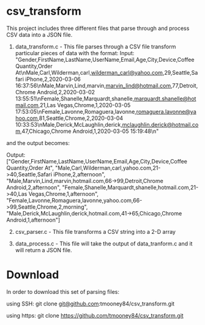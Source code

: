 # csv_transform

This project includes three different files that parse through and process CSV data into a JSON file. 

1) data_transform.c - This file parses through a CSV file transform particular pieces of data with the format: 
Input: "Gender,FirstName,LastName,UserName,Email,Age,City,Device,Coffee Quantity,Order At\nMale,Carl,Wilderman,carl,wilderman_carl@yahoo.com,29,Seattle,Safari iPhone,2,2020-03-06 16:37:56\nMale,Marvin,Lind,marvin,marvin_lind@hotmail.com,77,Detroit,Chrome Android,2,2020-03-02 13:55:51\nFemale,Shanelle,Marquardt,shanelle,marquardt.shanelle@hotmail.com,21,Las Vegas,Chrome,1,2020-03-05 17:53:05\nFemale,Lavonne,Romaguera,lavonne,romaguera.lavonne@yahoo.com,81,Seattle,Chrome,2,2020-03-04 10:33:53\nMale,Derick,McLaughlin,derick,mclaughlin.derick@hotmail.com,47,Chicago,Chrome Android,1,2020-03-05 15:19:48\n"

and the output becomes:

Output: ["Gender,FirstName,LastName,UserName,Email,Age,City,Device,Coffee Quantity,Order At", "Male,Carl,Wilderman,carl,yahoo.com,21->40,Seattle,Safari iPhone,2,afternoon", "Male,Marvin,Lind,marvin,hotmail.com,66->99,Detroit,Chrome Android,2,afternoon", "Female,Shanelle,Marquardt,shanelle,hotmail.com,21->40,Las Vegas,Chrome,1,afternoon", "Female,Lavonne,Romaguera,lavonne,yahoo.com,66->99,Seattle,Chrome,2,morning", "Male,Derick,McLaughlin,derick,hotmail.com,41->65,Chicago,Chrome Android,1,afternoon"]

2) csv_parser.c - This file transforms a CSV string into a 2-D array

3) data_process.c - This file will take the output of data_tranform.c and it will return a JSON file.


# Download
In order to download this set of parsing files:

using SSH:
git clone git@github.com:tmooney84/csv_transform.git

using https:
git clone https://github.com/tmooney84/csv_transform.git